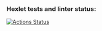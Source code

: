 ### Hexlet tests and linter status:
[![Actions Status](https://github.com/evisorexx/python-project-52/actions/workflows/hexlet-check.yml/badge.svg)](https://github.com/evisorexx/python-project-52/actions)